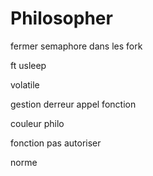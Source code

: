 # Philosopher

fermer semaphore dans les fork

ft usleep

volatile

gestion derreur appel fonction

couleur philo

fonction pas autoriser

norme
